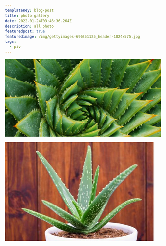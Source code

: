 ```yaml
---
templateKey: blog-post
title: photo gallery
date: 2022-01-24T03:46:36.264Z
description: all photo
featuredpost: true
featuredimage: /img/gettyimages-696251125_header-1024x575.jpg
tags:
  - piv
---
```



![](/img/aloe-vera-plant-1522874831.jpg)

<style>

::-webkit-scrollbar{

width: 10px;

}

::-webkit-scrollbar-track{

border-radius: 5px;

box-shadow: inset 0 0 10px rgba(0,0,0,0.25 green, blue, alpha);

}

::-webkit-scrollbar-thumb {

border-radius: 5px;

background-color: #009578;

}

::-webkit-scrollbar-thumb :hover{

background-color: #6dcdb1;

}

</style>

<!--EndFragment-->

![](/img/aloe-vera-white-pot_sunwand24-ss_edit.jpg)